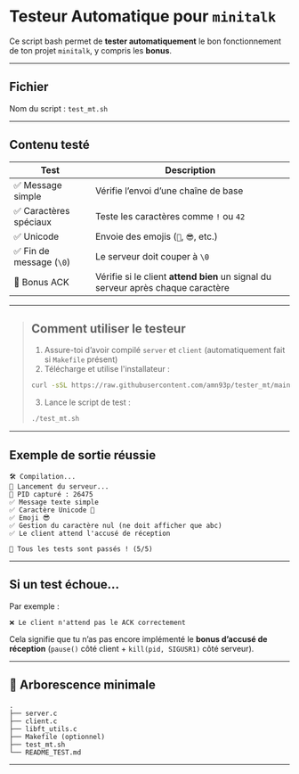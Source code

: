 # Testeur Automatique pour `minitalk`

Ce script bash permet de **tester automatiquement** le bon fonctionnement de ton projet `minitalk`, y compris les **bonus**.

---

## Fichier

Nom du script : `test_mt.sh`

---

## Contenu testé

| Test                         | Description |
|------------------------------|-------------|
| ✅ Message simple            | Vérifie l’envoi d’une chaîne de base |
| ✅ Caractères spéciaux       | Teste les caractères comme `!` ou `42` |
| ✅ Unicode                   | Envoie des emojis (`🐍`, `😎`, etc.) |
| ✅ Fin de message (`\0`)     | Le serveur doit couper à `\0` |
| 🔁 Bonus ACK                 | Vérifie si le client **attend bien** un signal du serveur après chaque caractère |

---

> ## Comment utiliser le testeur  
>
> 1. Assure-toi d’avoir compilé `server` et `client` (automatiquement fait si `Makefile` présent)  
> 2. Télécharge et utilise l'installateur :
> ```bash
> curl -sSL https://raw.githubusercontent.com/amn93p/tester_mt/main/installer.sh | bash
> ```
> 3. Lance le script de test :
> ```bash
> ./test_mt.sh
> ```

---

## Exemple de sortie réussie

```
🛠️ Compilation...
🚀 Lancement du serveur...
📡 PID capturé : 26475
✅ Message texte simple
✅ Caractère Unicode 🐍
✅ Emoji 😎
✅ Gestion du caractère nul (ne doit afficher que abc)
✅ Le client attend l'accusé de réception

🎉 Tous les tests sont passés ! (5/5)
```

---

## Si un test échoue...

Par exemple :
```
❌ Le client n'attend pas le ACK correctement
```

Cela signifie que tu n’as pas encore implémenté le **bonus d’accusé de réception** (`pause()` côté client + `kill(pid, SIGUSR1)` côté serveur).

---

## 📂 Arborescence minimale

```
.
├── server.c
├── client.c
├── libft_utils.c
├── Makefile (optionnel)
├── test_mt.sh
└── README_TEST.md
```

---
